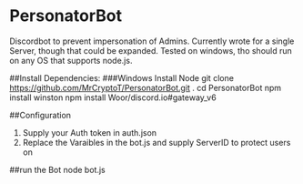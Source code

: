 # PersonatorBot
Discordbot to prevent impersonation of Admins. 
Currently wrote for a single Server, though that could be expanded.
Tested on windows, tho should run on any OS that supports node.js.

##Install Dependencies: 
###Windows
Install Node
git clone https://github.com/MrCryptoT/PersonatorBot.git .
cd PersonatorBot
npm install winston
npm install Woor/discord.io#gateway_v6

##Configuration
1) Supply your Auth token in auth.json
2) Replace the Varaibles in the bot.js and supply ServerID to protect users on

##run the Bot
node bot.js
